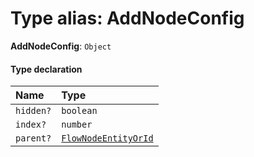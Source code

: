 # Type alias: AddNodeConfig

**AddNodeConfig**: `Object`

#### Type declaration

| Name | Type |
| :------ | :------ |
| `hidden?` | `boolean` |
| `index?` | `number` |
| `parent?` | [`FlowNodeEntityOrId`](/en/auto-docs/document/types/FlowNodeEntityOrId.md) |
